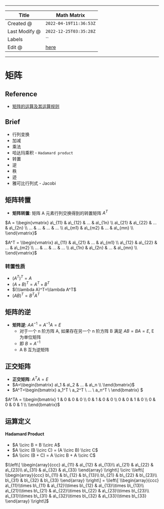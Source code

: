 -----

| Title         | Math Matrix                                           |
| ------------- | ----------------------------------------------------- |
| Created @     | `2022-04-19T11:36:53Z`                                |
| Last Modify @ | `2022-12-25T03:35:28Z`                                |
| Labels        | \`\`                                                  |
| Edit @        | [here](https://github.com/junxnone/aiwiki/issues/311) |

-----

# 矩阵

## Reference

  - [矩阵的运算及其运算规则](http://www2.edu-edu.com.cn/lesson_crs78/self/j_0022/soft/ch0605.html)

## Brief

  - 行列变换
  - 加减
  - 乘法
  - 哈达玛乘积 - `Hadamard product`
  - 转置
  - 逆
  - 秩
  - 迹
  - 雅可比行列式 - Jacobi

## 矩阵转置

  - **矩阵转置**: 矩阵 A 元素行列交换得到的转置矩阵 $A^{T}$

$A = \\begin{vmatrix} a\_{11} & a\_{12} & ... & a\_{1n} \\ a\_{21} &
a\_{22} & ... & a\_{2n} \\ ... & ... & ... & ... \\ a\_{m1} & a\_{m2} &
... & a\_{mn} \\ \\end{vmatrix}$

$A^T = \\begin{vmatrix} a\_{11} & a\_{21} & ... & a\_{m1} \\ a\_{12} &
a\_{22} & ... & a\_{m2} \\ ... & ... & ... & ... \\ a\_{1n} & a\_{2n} &
... & a\_{mn} \\ \\end{vmatrix}$

### 转置性质

  - $(A^T)^T=A$
  - $(A+B)^T=A^T+B^T$
  - $(\\lambda A)^T=\\lambda A^T$
  - $(AB)^T=B^TA^T$

## 矩阵的逆

  - **矩阵逆**: $AA^{-1}=A^{-1}A=E$
      - 对于一个 n 阶方阵 A, 如果存在另一个 n 阶方阵 B 满足 $AB=BA=E$, E 为单位矩阵
      - 即 $B=A^{-1}$
      - A B 互为逆矩阵

## 正交矩阵

  - **正交矩阵**: $A^TA=E$
  - $A=\\begin{bmatrix} a\_1 & a\_2 & ... & a\_n \\ \\end{bmatrix}$
  - $A^T=\\begin{bmatrix} a\_1^T \\ a\_2^T \\ ... \\ a\_n^T \\
    \\end{bmatrix} $

$A^TA = \\begin{bmatrix} 1 & 0 & 0 & 0 \\ 0 & 1 & 0 & 0 \\ 0 & 0 & 1 & 0
\\ 0 & 0 & 0 & 1 \\ \\end{bmatrix}$

## 运算定义

#### Hadamard Product

  - $A \\circ B = B \\circ A$
  - $A \\circ (B \\circ C) = (A \\circ B) \\circ C$
  - $A \\circ (B + C) = A \\circ B + A \\circ C$

$\\left\[ \\begin{array}{ccc} a\_{11} & a\_{12} & a\_{13}\\ a\_{21} &
a\_{22} & a\_{23}\\ a\_{31} & a\_{32} & a\_{33} \\end{array} \\right\]
\\circ \\left\[ \\begin{array}{ccc} b\_{11} & b\_{12} & b\_{13}\\
b\_{21} & b\_{22} & b\_{23}\\ b\_{31} & b\_{32} & b\_{33} \\end{array}
\\right\] = \\left\[ \\begin{array}{ccc} a\_{11}\\times b\_{11} &
a\_{12}\\times b\_{12} & a\_{13}\\times b\_{13}\\ a\_{21}\\times b\_{21}
& a\_{22}\\times b\_{22} & a\_{23}\\times b\_{23}\\ a\_{31}\\times
b\_{31} & a\_{32}\\times b\_{32} & a\_{33}\\times b\_{33} \\end{array}
\\right\]$
